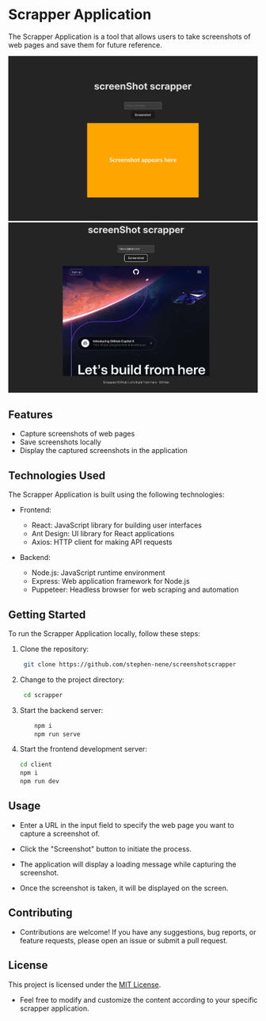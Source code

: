 # Scrapper Application

The Scrapper Application is a tool that allows users to take screenshots of web pages and save them for future reference.

<img src="./client/src/assets/images/screenshoter.png" alt="home-page"/>

<img src="./client/src/assets/images/donescrapping.png" alt="home-page"/>

## Features

- Capture screenshots of web pages
- Save screenshots locally
- Display the captured screenshots in the application

## Technologies Used

The Scrapper Application is built using the following technologies:

- Frontend:
  - React: JavaScript library for building user interfaces
  - Ant Design: UI library for React applications
  - Axios: HTTP client for making API requests

- Backend:
  - Node.js: JavaScript runtime environment
  - Express: Web application framework for Node.js
  - Puppeteer: Headless browser for web scraping and automation

## Getting Started

To run the Scrapper Application locally, follow these steps:

1. Clone the repository:

   ```bash
    git clone https://github.com/stephen-nene/screenshotscrapper
   ```
2. Change to the project directory:

    ```bash
     cd scrapper
    ```
3. Start the backend server:
    ```bash
        npm i
        npm run serve
    ```
4. Start the frontend development server:

    ```bash
    cd client
    npm i
    npm run dev
    ```
## Usage

- Enter a URL in the input field to specify the web page you want to capture a screenshot of.

- Click the "Screenshot" button to initiate the process.

- The application will display a loading message while capturing the screenshot.

- Once the screenshot is taken, it will be displayed on the screen.

## Contributing

- Contributions are welcome! If you have any suggestions, bug reports, or feature requests, please open an issue or submit a pull request.

## License

This project is licensed under the [MIT License](https://chat.openai.com/c/LICENSE).


- Feel free to modify and customize the content according to your specific scrapper application.
